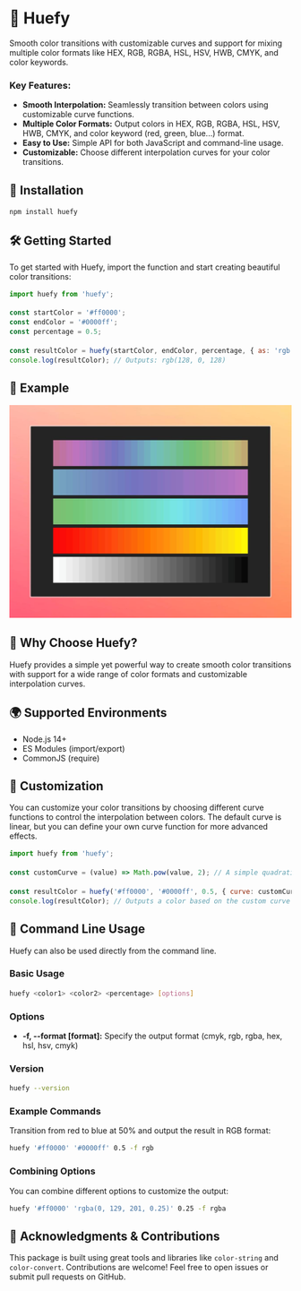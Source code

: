 # 🌟 Huefy

Smooth color transitions with customizable curves and support for mixing multiple color formats like HEX, RGB, RGBA, HSL, HSV, HWB, CMYK, and color keywords.

### Key Features:
- **Smooth Interpolation:** Seamlessly transition between colors using customizable curve functions.
- **Multiple Color Formats:** Output colors in HEX, RGB, RGBA, HSL, HSV, HWB, CMYK, and color keyword (red, green, blue...) format.
- **Easy to Use:** Simple API for both JavaScript and command-line usage.
- **Customizable:** Choose different interpolation curves for your color transitions.

## 🚀 Installation

```bash
npm install huefy
```

## 🛠 Getting Started

To get started with Huefy, import the function and start creating beautiful color transitions:

```javascript
import huefy from 'huefy';

const startColor = '#ff0000';
const endColor = '#0000ff';
const percentage = 0.5;

const resultColor = huefy(startColor, endColor, percentage, { as: 'rgb' });
console.log(resultColor); // Outputs: rgb(128, 0, 128)
```

## 📸 Example

![Color Transition Examples](./example_gradients.jpg)

## 🌟 Why Choose Huefy?

Huefy provides a simple yet powerful way to create smooth color transitions with support for a wide range of color formats and customizable interpolation curves.

## 🌍 Supported Environments

- Node.js 14+
- ES Modules (import/export)
- CommonJS (require)

## 🎨 Customization

You can customize your color transitions by choosing different curve functions to control the interpolation between colors. The default curve is linear, but you can define your own curve function for more advanced effects.

```javascript
import huefy from 'huefy';

const customCurve = (value) => Math.pow(value, 2); // A simple quadratic curve

const resultColor = huefy('#ff0000', '#0000ff', 0.5, { curve: customCurve, as: 'hex' });
console.log(resultColor); // Outputs a color based on the custom curve
```

## 🔧 Command Line Usage

Huefy can also be used directly from the command line.

### Basic Usage

```bash
huefy <color1> <color2> <percentage> [options]
```

### Options

- **-f, --format [format]:** Specify the output format (cmyk, rgb, rgba, hex, hsl, hsv, cmyk)

### Version

```bash
huefy --version
```

### Example Commands

Transition from red to blue at 50% and output the result in RGB format:

```bash
huefy '#ff0000' '#0000ff' 0.5 -f rgb
```

### Combining Options

You can combine different options to customize the output:

```bash
huefy '#ff0000' 'rgba(0, 129, 201, 0.25)' 0.25 -f rgba
```

## 🔧 Acknowledgments & Contributions

This package is built using great tools and libraries like `color-string` and `color-convert`. Contributions are welcome! Feel free to open issues or submit pull requests on GitHub.
